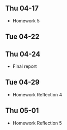 <!--
##  Tue 01-14

##  Thu 01-16
- Homework 0
- REEPS Appendix A

##  Tue 01-21
- Luenberger Ch 1

##  Thu 01-23

##  Tue 01-28
- REEPS2 Ch 1

##  Thu 01-30

##  Tue 02-04
- REEPS2 Ch 4

##  Thu 02-06

##  Tue 02-11
- Homework 1
- REEPS2 Ch 5

##  Thu 02-13

##  Tue 02-18

##  Thu 02-20
- Homework 2
- Brainstorm 3 topics

##  Tue 02-25
- REEPS2 6.1 - 6.3

##  Thu 02-27
- Choose topic

##  Tue 03-04
- Homework 3

##  Thu 03-06
- REEPS2 6.4 - 6.5

##  Tue 03-11
- Project proposal

##  Thu 03-13
- REEPS2 7.1 - 7.5

## nan

##  Tue 03-25

##  Thu 03-27
- Proposal feedback
- REEPS2 7.6 - 7.10

##  Tue 04-01
- Reflection 1

##  Thu 04-03
- Homework 4
- REEPS 9.1 - 9.4

##  Tue 04-08
- Reflection 2
- First draft
- REEPS 9.5 - 9.8

##  Thu 04-10
- REEPS 8.1 - 8.4

##  Tue 04-15
- Reflection 3
- First draft feedback
- REEPS 8.5 - 8.8

-->

##  Thu 04-17
- Homework 5

##  Tue 04-22

##  Thu 04-24
- Final report

##  Tue 04-29
- Homework Reflection 4

##  Thu 05-01
- Homework Reflection 5

